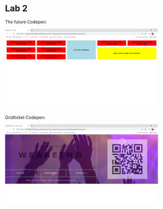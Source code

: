 # Lab 2

The future
Codepen:

![thefuture](https://github.com/marianneneuts/2imd-webtechadvanced-portfolio/blob/main/lab2/screenshot-thefuture.png)

Gridticket
Codepen:

![gridticket](https://github.com/marianneneuts/2imd-webtechadvanced-portfolio/blob/main/lab2/screenshot-gridticket.png)
